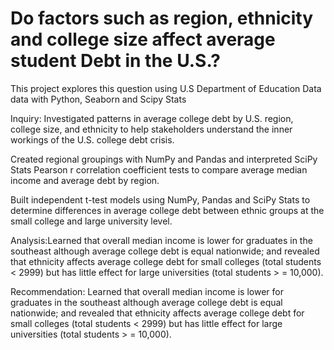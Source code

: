 <!DOCTYPE html>
<html lang="en">
<head>
    <meta charset="UTF-8">
    <meta http-equiv="X-UA-Compatible" content="IE=edge">
    <meta name="viewport" content="width=device-width, initial-scale=1.0">
</head>
<body>
    <h1> Do factors such as region, ethnicity and college size affect average student Debt in the U.S.?  </h1>
        <p> This project explores this question using U.S Department of Education Data data with Python, Seaborn and Scipy Stats </p>
        <p> Inquiry: Investigated patterns in average college debt by U.S. region, college size, and ethnicity to help stakeholders understand the           inner workings of the U.S. college debt crisis.</p> 
        <p> Created regional groupings with NumPy and Pandas and interpreted SciPy Stats Pearson r correlation coefficient tests to compare average         median income and average debt by region.</p> 
        <p> Built independent t-test models using NumPy, Pandas and SciPy Stats to determine differences in average college debt between ethnic 
        groups at the small college and large university level.</p> 
        <p> Analysis:Learned that overall median income is lower for graduates in the southeast although average college debt is equal nationwide; 
        and revealed that ethnicity affects average college debt for small colleges (total students < 2999) but has little effect for large 
        universities (total students > = 10,000).</p>
        <p> Recommendation: Learned that overall median income is lower for graduates in the southeast although average college debt is equal 
        nationwide; and revealed that ethnicity affects average college debt for small colleges (total students < 2999) but has little effect for 
        large universities (total students > = 10,000).
</p>
        <p> 
</body>
</html> 
